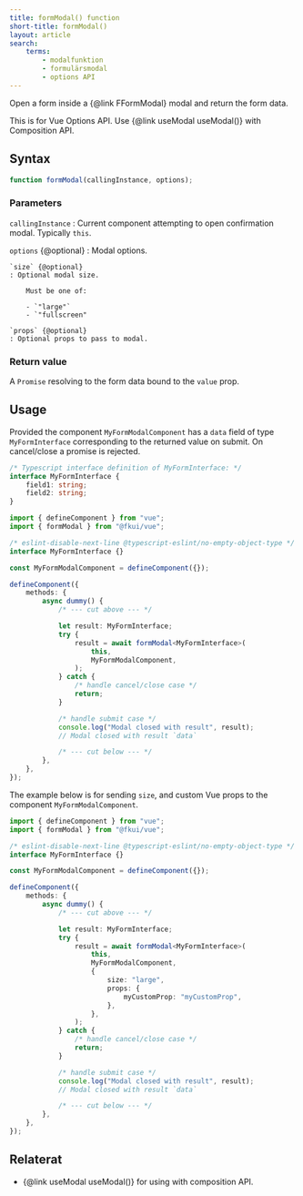 ```yaml
---
title: formModal() function
short-title: formModal()
layout: article
search:
    terms:
        - modalfunktion
        - formulärsmodal
        - options API
---
```


Open a form inside a {@link FFormModal} modal and return the form data.

This is for Vue Options API.
Use {@link useModal useModal()} with Composition API.

## Syntax

```ts nocompile
function formModal(callingInstance, options);
```

### Parameters

`callingInstance`
: Current component attempting to open confirmation modal. Typically `this`.

`options` {@optional}
: Modal options.

    `size` {@optional}
    : Optional modal size.

        Must be one of:

    	- `"large"`
    	- `"fullscreen"

    `props` {@optional}
    : Optional props to pass to modal.

### Return value

A `Promise` resolving to the form data bound to the `value` prop.

## Usage

Provided the component `MyFormModalComponent` has a `data` field of type `MyFormInterface` corresponding to the returned value on submit.
On cancel/close a promise is rejected.

```ts
/* Typescript interface definition of MyFormInterface: */
interface MyFormInterface {
    field1: string;
    field2: string;
}
```

```ts
import { defineComponent } from "vue";
import { formModal } from "@fkui/vue";

/* eslint-disable-next-line @typescript-eslint/no-empty-object-type */
interface MyFormInterface {}

const MyFormModalComponent = defineComponent({});

defineComponent({
    methods: {
        async dummy() {
            /* --- cut above --- */

            let result: MyFormInterface;
            try {
                result = await formModal<MyFormInterface>(
                    this,
                    MyFormModalComponent,
                );
            } catch {
                /* handle cancel/close case */
                return;
            }

            /* handle submit case */
            console.log("Modal closed with result", result);
            // Modal closed with result `data`

            /* --- cut below --- */
        },
    },
});
```

The example below is for sending `size`, and custom Vue props to the component `MyFormModalComponent`.

```ts
import { defineComponent } from "vue";
import { formModal } from "@fkui/vue";

/* eslint-disable-next-line @typescript-eslint/no-empty-object-type */
interface MyFormInterface {}

const MyFormModalComponent = defineComponent({});

defineComponent({
    methods: {
        async dummy() {
            /* --- cut above --- */

            let result: MyFormInterface;
            try {
                result = await formModal<MyFormInterface>(
                    this,
                    MyFormModalComponent,
                    {
                        size: "large",
                        props: {
                            myCustomProp: "myCustomProp",
                        },
                    },
                );
            } catch {
                /* handle cancel/close case */
                return;
            }

            /* handle submit case */
            console.log("Modal closed with result", result);
            // Modal closed with result `data`

            /* --- cut below --- */
        },
    },
});
```

## Relaterat

- {@link useModal useModal()} for using with composition API.
